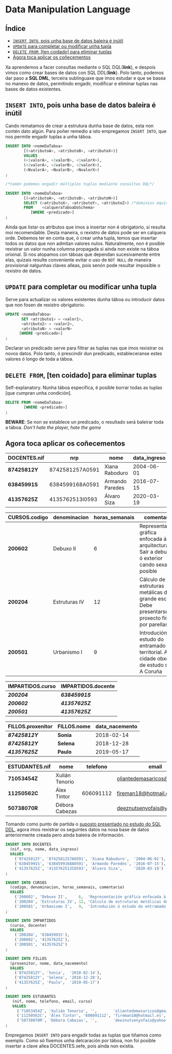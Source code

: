 # Data Manipulation Language

## Índice

- [```INSERT INTO```, pois unha base de datos baleira é inútil](#insert-into-pois-unha-base-de-datos-baleira-é-inútil)
- [```UPDATE``` para completar ou modificar unha tupla](#update-para-completar-ou-modificar-unha-tupla)
- [```DELETE FROM```, [ten coidado] para eliminar tuplas](#delete-from-ten-coidado-para-eliminar-tuplas)
- [Agora toca aplicar os coñecementos](#agora-toca-aplicar-os-coñecementos)

Xa aprendemos a facer consultas mediante o SQL DQL(**link**), e despois vimos como crear bases de datos con SQL DDL(**link**). Polo tanto, podemos dar paso a **SQL DML**, terceira sublinguaxe que imos estudar e que se basea no manexo de datos, permitindo engadir, modificar e eliminar tuplas nas bases de datos existentes.

## ```INSERT INTO```, pois unha base de datos baleira é inútil

Cando rematamos de crear a estrutura dunha base de datos, esta non contén dato algún. Para poñer remedio a isto empregamos ```INSERT INTO```, que nos permite engadir tuplas a unha táboa.

```sql
INSERT INTO <nomeDaTaboa>
	    [(<atributoA>, <atributoB>, <atributoX>)]
	    VALUES
		(<1valorA>, <1valorB>, <1valorX>),
		(<2valorA>, <2valorB>, <2valorX>),
		(<NvalorA>, <NvalorB>, <NvalorX>)
;

/*tamén podemos engadir múltiples tuplas mediante consultas DQL*/

INSERT INTO <nomeDaTaboa>
	    [(<atributoA>, <atributoB>, <atributoN>)]
		SELECT (<atributoX>, <atributoY>, <atributoZ>) /*dominios equivalentes*/
		FROM    <calqueraTaboaDoSchema>
	       [WHERE <predicado>]
;
```
Aínda que listar os atributos que imos a insertar non é obrigatorio, si resulta moi recomendable. Desta maneira, o rexistro de datos pode ser en calquera orde. Debemos ter en conta que, ó crear unha tupla, temos que insertar todos os datos que non admitan valores nulos. Naturalmente, non é posible rexistrar un valor nunha columna propagada si aínda non existe na táboa orixinal. Si nos atopamos con táboas que dependan sucesivamente entre elas, quizais resulte conveniente evitar o uso de ```NOT NULL``` de maneira provisional nalgunhas claves alleas, pois senón pode resultar imposible o rexistro de datos.

## ```UPDATE``` para completar ou modificar unha tupla

Serve para actualizar os valores existentes dunha táboa ou introducir datos que non fosen de rexistro obrigatorio. 

```sql
UPDATE <nomeDaTaboa>
       SET <atributo1> = <valor1>,
	   <atributo2> = <valor2>,
	   <atributoN> = <valorN>
      [WHERE <predicado>]
;
```
Declarar un predicado serve para filtrar as tuplas nas que imos rexistrar os novos datos. Polo tanto, ó prescindir dun predicado, estableceranse estes valores ó longo de toda a táboa.

## ```DELETE FROM```, [ten coidado] para eliminar tuplas

Self-explanatory. Nunha táboa específica, é posible borrar todas as tuplas [que cumpran unha condición].

```sql
DELETE FROM <nomeDaTaboa>
	    [WHERE <predicado>]
;
```
**BEWARE**: Se non se establece un predicado, o resultado será baleirar toda a táboa. *Don't hate the player, hate the game*

## Agora toca aplicar os coñecementos

| DOCENTES.nif  | nrp             | nome            | data_ingreso | xefe        |
|---------------|-----------------|-----------------|--------------|-------------|
| **87425812Y** | 8742581257A0591 | Xiana Raboduro  | 2004-06-01   |             |
| **63845991S** | 6384599168A0591 | Armando Paredes | 2016-07-15   | *87425812Y* |
| **41357625Z** | 4135762513I0593 | Álvaro Siza     | 2020-03-19   | *87425812Y* |


| CURSOS.codigo | denominacion  | horas_semanais | comentario                                                                                        |
|---------------|---------------|----------------|---------------------------------------------------------------------------------------------------|
| **200602**    | Debuxo II     | 6              | Representación gráfica enfocada á arquitectura. Saír a debuxar ó exterior cando sexa posible      |
| **200204**    | Estruturas IV | 12             | Cálculo de estruturas metálicas de grande escala. Debe presentarse un proxecto final por parellas |
| **200501**    | Urbanismo I   | 9              | Introdución ó estudo do entramado territorial. A cidade obxecto de estudo será A Coruña           |

| IMPARTIDOS.curso | IMPARTIDOS.docente |
|------------------|--------------------|
| ***200204***     | ***63845991S***    |
| ***200602***     | ***41357625Z***    |
| ***200501***     | ***41357625Z***    |

| FILLOS.proxenitor | FILLOS.nome |data_nacemento |
|-------------------|-------------|---------------|
| ***87425812Y***   | **Sonia**   | 2018-02-14    |
| ***87425812Y***   | **Selena**  | 2018-12-28    |
| ***41357625Z***   | **Paulo**   | 2019-05-17    |

| ESTUDANTES.nif | nome           | telefono  | email                        | curso    |
|----------------|----------------|-----------|------------------------------|----------|
| **71053454Z**  | Xulián Tenorio |           | oliantedemasaricos@gmail.com | *200204* |
| **11250562C**  | Álex Tintor    | 606091112 | fireman18@hotmail.es         | *200602* |
| **50738070R**  | Débora Cabezas |           | deeznutsenyofais@yahoo.com   | *200501* |

Tomando como punto de partida o [suposto presentado no estudo do SQL DDL](DDL.md#agora-toca-aplicar-os-coñecementos), agora imos rexistrar os seguintes datos na nosa base de datos anteriormente creada pero aínda baleira de información.

```sql
INSERT INTO DOCENTES 
  (nif, nrp, nome, data_ingreso)
  VALUES
    ('87425812Y', '8742581257A0591', 'Xiana Raboduro',  '2004-06-01'),
    ('63845991S', '6384599168A0591', 'Armando Paredes', '2016-07-15'),
    ('41357625Z', '4135762513I0593', 'Álvaro Siza',     '2020-03-19')
;

INSERT INTO CURSOS
  (codigo, denominacion, horas_semanais, comentario)
  VALUES
    ('200602', 'Debuxo II',     6,  'Representación gráfica enfocada á arquitectura. Saír a debuxar ó exterior cando sexa posible'),
    ('200204', 'Estruturas IV', 12, 'Cálculo de estruturas metálicas de grande escala. Debe presentarse un proxecto final por parellas'),
    ('200501', 'Urbanismo I',   9,  'Introdución ó estudo do entramado territorial. A cidade obxecto de estudo será A Coruña')
;

INSERT INTO IMPARTIDOS
  (curso, docente)
  VALUES
    ('200204', '63845991S'),
    ('200602', '41357625Z'),
    ('200501', '41357625Z')
;

INSERT INTO FILLOS
  (proxenitor, nome, data_nacemento)
  VALUES
    ('87425812Y', 'Sonia',  '2018-02-14'),
    ('87425812Y', 'Selena', '2018-12-28'),
    ('41357625Z', 'Paulo',  '2019-05-17')
;

INSERT INTO ESTUDANTES
   (nif, nome, telefono, email, curso)
   VALUES
     ('71053454Z', 'Xulián Tenorio', '',       'oliantedemasaricos@gmail.com', '200602'),
     ('11250562C', 'Álex Tintor', '606091112', 'fireman18@hotmail.es',         '200204'),
     ('50738070R', 'Débora Cabezas', '',       'deeznutsenyofais@yahoo.com',   '200501')
;
```
Empregamos ```INSERT INTO``` para engadir todas as tuplas que tiñamos como exemplo. Como só fixemos unha delcaración por táboa, non foi posible insertar a clave allea DOCENTES.xefe, pois aínda non existía.

